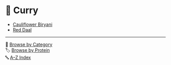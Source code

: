 # 🍛 Curry

- [Cauliflower Biryani](../recipes/cauliflower_biryani.md)
- [Red Daal](../recipes/red_daal.md)

---

📁 [Browse by Category](../indexes/categories.md)  
🏷️ [Browse by Protein](../indexes/proteins.md)  
🔤 [A–Z Index](../indexes/alphabet.md)